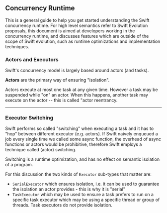 ## Concurrency Runtime

This is a general guide to help you get started understanding the Swift concurrency runtime.
For high level semantics refer to Swift Evolution proposals, this document is aimed at developers working in the concurrency runtime, and discusses features which are outside of the scope of Swift evolution, such as runtime optimizations and implementation techniques.

### Actors and Executors

Swift's concurrency model is largely based around actors (and tasks).

**Actors** are the primary way of ensuring "isolation". 

Actors execute at most one task at any given time. However a task may be suspended while "on" an actor. When this happens, another task may execute on the actor -- this is called "actor reentrancy.

***

### Executor Switching

Swift performs so called "switching" when executing a task and it has to "hop" between different executor (e.g. actors).
If Swift naively enqueued a job every single time we called some async function, the overhead of async functions or actors 
would be prohibitive, therefore Swift employs a technique called (actor) switching.

Switching is a runtime optimization, and has no effect on semantic isolation of a program.

For this discussion the two kinds of `Executor` sub-types that matter are:
- `SerialExecutor` which ensures isolation, i.e. it can be used to guarantee the isolation an actor provides - this is why it is "serial"
- `TaskExecutor` which may be used to ensure a task prefers to run on a specific task executor which may be using a specific thread or group of threads. Task executors do not provide isolation.

